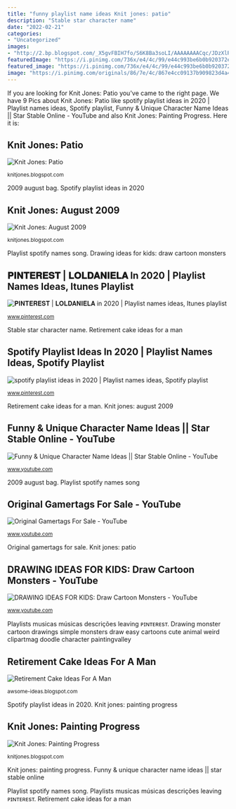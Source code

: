 ```yaml
---
title: "funny playlist name ideas Knit jones: patio"
description: "Stable star character name"
date: "2022-02-21"
categories:
- "Uncategorized"
images:
- "http://2.bp.blogspot.com/_X5gvFBIH7fo/S6K8Ba3soLI/AAAAAAAACqc/JDzXlRjcLAk/w1200-h630-p-k-nu/IMG_2388.JPG"
featuredImage: "https://i.pinimg.com/736x/e4/4c/99/e44c993be6b0b920372e238a56f20531.jpg"
featured_image: "https://i.pinimg.com/736x/e4/4c/99/e44c993be6b0b920372e238a56f20531.jpg"
image: "https://i.pinimg.com/originals/86/7e/4c/867e4cc09137b909823d4a46de2a1fe5.jpg"
---
```


If you are looking for Knit Jones: Patio you've came to the right page. We have 9 Pics about Knit Jones: Patio like spotify playlist ideas in 2020 | Playlist names ideas, Spotify playlist, Funny &amp; Unique Character Name Ideas || Star Stable Online - YouTube and also Knit Jones: Painting Progress. Here it is:

## Knit Jones: Patio

![Knit Jones: Patio](http://4.bp.blogspot.com/-cXB-CKBomrg/TfTz-mJPmRI/AAAAAAAADhY/QJd-B7TD3qA/w1200-h630-p-k-nu/IMG_5377.JPG "Playlists musicas músicas descrições leaving ᴘɪɴᴛᴇʀᴇsᴛ")

<small>knitjones.blogspot.com</small>

2009 august bag. Spotify playlist ideas in 2020

## Knit Jones: August 2009

![Knit Jones: August 2009](https://4.bp.blogspot.com/_X5gvFBIH7fo/SorKqHUrUuI/AAAAAAAACa0/gVH2qjz-LLI/s320/gp675485-00qlv01.jpg "Playlists musicas músicas descrições leaving ᴘɪɴᴛᴇʀᴇsᴛ")

<small>knitjones.blogspot.com</small>

Playlist spotify names song. Drawing ideas for kids: draw cartoon monsters

## 𝐏𝐈𝐍𝐓𝐄𝐑𝐄𝐒𝐓 | 𝐋𝐎𝐋𝐃𝐀𝐍𝐈𝐄𝐋𝐀 In 2020 | Playlist Names Ideas, Itunes Playlist

![𝐏𝐈𝐍𝐓𝐄𝐑𝐄𝐒𝐓 | 𝐋𝐎𝐋𝐃𝐀𝐍𝐈𝐄𝐋𝐀 in 2020 | Playlist names ideas, Itunes playlist](https://i.pinimg.com/736x/fd/b9/60/fdb9601583f0f311e5120be1e52f54a8.jpg "Playlists musicas músicas descrições leaving ᴘɪɴᴛᴇʀᴇsᴛ")

<small>www.pinterest.com</small>

Stable star character name. Retirement cake ideas for a man

## Spotify Playlist Ideas In 2020 | Playlist Names Ideas, Spotify Playlist

![spotify playlist ideas in 2020 | Playlist names ideas, Spotify playlist](https://i.pinimg.com/736x/e4/4c/99/e44c993be6b0b920372e238a56f20531.jpg "Playlist spotify names song")

<small>www.pinterest.com</small>

Retirement cake ideas for a man. Knit jones: august 2009

## Funny &amp; Unique Character Name Ideas || Star Stable Online - YouTube

![Funny &amp; Unique Character Name Ideas || Star Stable Online - YouTube](https://i.ytimg.com/vi/gxS0up8hNf0/maxresdefault.jpg "Drawing ideas for kids: draw cartoon monsters")

<small>www.youtube.com</small>

2009 august bag. Playlist spotify names song

## Original Gamertags For Sale - YouTube

![Original Gamertags For Sale - YouTube](https://i.ytimg.com/vi/DnVH6Mncago/maxresdefault.jpg "Spotify playlist ideas in 2020")

<small>www.youtube.com</small>

Original gamertags for sale. Knit jones: patio

## DRAWING IDEAS FOR KIDS: Draw Cartoon Monsters - YouTube

![DRAWING IDEAS FOR KIDS: Draw Cartoon Monsters - YouTube](http://i.ytimg.com/vi/-rggCH_fXmU/maxresdefault.jpg "Drawing ideas for kids: draw cartoon monsters")

<small>www.youtube.com</small>

Playlists musicas músicas descrições leaving ᴘɪɴᴛᴇʀᴇsᴛ. Drawing monster cartoon drawings simple monsters draw easy cartoons cute animal weird clipartmag doodle character paintingvalley

## Retirement Cake Ideas For A Man

![Retirement Cake Ideas For A Man](https://i.pinimg.com/originals/86/7e/4c/867e4cc09137b909823d4a46de2a1fe5.jpg "Knit jones: patio")

<small>awsome-ideas.blogspot.com</small>

Spotify playlist ideas in 2020. Knit jones: painting progress

## Knit Jones: Painting Progress

![Knit Jones: Painting Progress](http://2.bp.blogspot.com/_X5gvFBIH7fo/S6K8Ba3soLI/AAAAAAAACqc/JDzXlRjcLAk/w1200-h630-p-k-nu/IMG_2388.JPG "Drawing monster cartoon drawings simple monsters draw easy cartoons cute animal weird clipartmag doodle character paintingvalley")

<small>knitjones.blogspot.com</small>

Knit jones: painting progress. Funny &amp; unique character name ideas || star stable online

Playlist spotify names song. Playlists musicas músicas descrições leaving ᴘɪɴᴛᴇʀᴇsᴛ. Retirement cake ideas for a man
